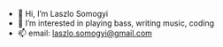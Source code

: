 - 👋 Hi, I’m Laszlo Somogyi
- 👀 I’m interested in playing bass, writing music, coding
- 📫 email: laszlo.somogyi@gmail.com

<!---
laszlosomogyimusic/laszlosomogyimusic is a ✨ special ✨ repository because its `README.md` (this file) appears on your GitHub profile.
You can click the Preview link to take a look at your changes.
--->
